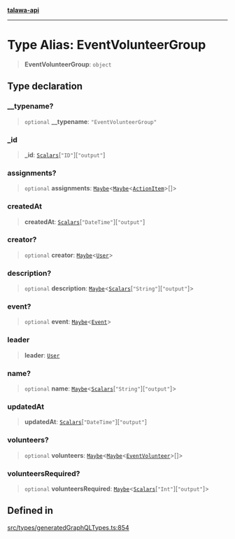 [**talawa-api**](../../../README.md)

***

# Type Alias: EventVolunteerGroup

> **EventVolunteerGroup**: `object`

## Type declaration

### \_\_typename?

> `optional` **\_\_typename**: `"EventVolunteerGroup"`

### \_id

> **\_id**: [`Scalars`](Scalars.md)\[`"ID"`\]\[`"output"`\]

### assignments?

> `optional` **assignments**: [`Maybe`](Maybe.md)\<[`Maybe`](Maybe.md)\<[`ActionItem`](ActionItem.md)\>[]\>

### createdAt

> **createdAt**: [`Scalars`](Scalars.md)\[`"DateTime"`\]\[`"output"`\]

### creator?

> `optional` **creator**: [`Maybe`](Maybe.md)\<[`User`](User.md)\>

### description?

> `optional` **description**: [`Maybe`](Maybe.md)\<[`Scalars`](Scalars.md)\[`"String"`\]\[`"output"`\]\>

### event?

> `optional` **event**: [`Maybe`](Maybe.md)\<[`Event`](Event.md)\>

### leader

> **leader**: [`User`](User.md)

### name?

> `optional` **name**: [`Maybe`](Maybe.md)\<[`Scalars`](Scalars.md)\[`"String"`\]\[`"output"`\]\>

### updatedAt

> **updatedAt**: [`Scalars`](Scalars.md)\[`"DateTime"`\]\[`"output"`\]

### volunteers?

> `optional` **volunteers**: [`Maybe`](Maybe.md)\<[`Maybe`](Maybe.md)\<[`EventVolunteer`](EventVolunteer.md)\>[]\>

### volunteersRequired?

> `optional` **volunteersRequired**: [`Maybe`](Maybe.md)\<[`Scalars`](Scalars.md)\[`"Int"`\]\[`"output"`\]\>

## Defined in

[src/types/generatedGraphQLTypes.ts:854](https://github.com/Suyash878/talawa-api/blob/f376d03c37e9acd046e7cc983947432c95f74442/src/types/generatedGraphQLTypes.ts#L854)
